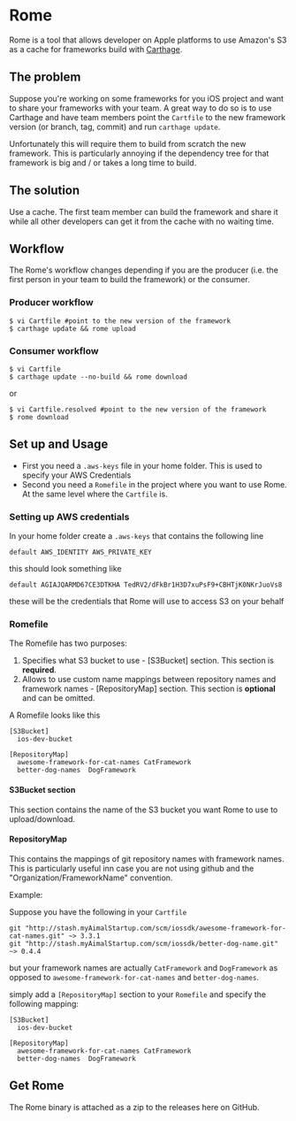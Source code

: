 # Rome

Rome is a tool that allows developer on Apple platforms to use Amazon's S3 as a
cache for frameworks build with [Carthage](https://github.com/Carthage/Carthage).

## The problem

Suppose you're working on some frameworks for you iOS project and want to share
your frameworks with your team. A great way to do so is to use Carthage and have
team members point the `Cartfile` to the new framework version (or branch, tag, commit)
and run `carthage update`.

Unfortunately this will require them to build from scratch the new framework.
This is particularly annoying if the dependency tree for that framework is big
and / or takes a long time to build.

## The solution

Use a cache. The first team member can build the framework and share it while all
other developers can get it from the cache with no waiting time.

## Workflow

The Rome's workflow changes depending if you are the producer (i.e. the first
person in your team to build the framework) or the consumer.

### Producer workflow

```
$ vi Cartfile #point to the new version of the framework
$ carthage update && rome upload
```

### Consumer workflow

```
$ vi Cartfile
$ carthage update --no-build && rome download
```

or

```
$ vi Cartfile.resolved #point to the new version of the framework
$ rome download
```
## Set up and Usage

- First you need a `.aws-keys` file in your home folder. This is used to specify
your AWS Credentials
- Second you need a `Romefile` in the project where you want to use Rome. At the
same level where the `Cartfile` is.

### Setting up AWS credentials
In your home folder create a `.aws-keys` that contains the following line
```
default AWS_IDENTITY AWS_PRIVATE_KEY
```

this should look something like

```
default AGIAJQARMD67CE3DTKHA TedRV2/dFkBr1H3D7xuPsF9+CBHTjK0NKrJuoVs8
```

these will be the credentials that Rome will use to access S3 on your behalf

### Romefile

The Romefile has two purposes:
1. Specifies what S3 bucket to use - [S3Bucket] section. This section is __required__.
1. Allows to use custom name mappings between repository names and framework names - [RepositoryMap] section. This section is __optional__ and can be omitted.

A Romefile looks like this

```
[S3Bucket]
  ios-dev-bucket

[RepositoryMap]
  awesome-framework-for-cat-names CatFramework
  better-dog-names  DogFramework
```  

#### S3Bucket section
This section contains the name of the S3 bucket you want Rome to use to upload/download.

#### RepositoryMap
This contains the mappings of git repository names with framework names.
This is particularly useful inn case you are not using github and the "Organization/FrameworkName" convention.

Example:

Suppose you have the following in your `Cartfile`

```
git "http://stash.myAimalStartup.com/scm/iossdk/awesome-framework-for-cat-names.git" ~> 3.3.1
git "http://stash.myAimalStartup.com/scm/iossdk/better-dog-name.git" ~> 0.4.4
```

but your framework names are actually `CatFramework` and `DogFramework` as opposed to `awesome-framework-for-cat-names` and `better-dog-names`.

simply add a `[RepositoryMap]` section to your `Romefile` and specify the following mapping:

```
[S3Bucket]
  ios-dev-bucket

[RepositoryMap]
  awesome-framework-for-cat-names CatFramework
  better-dog-names  DogFramework
```

## Get Rome
The Rome binary is attached as a zip to the releases here on GitHub.
